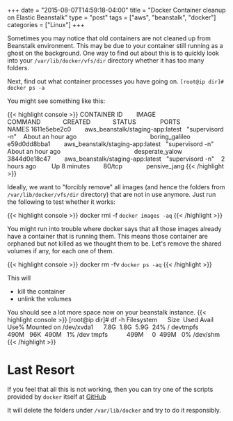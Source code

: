 +++
date = "2015-08-07T14:59:18-04:00"
title = "Docker Container cleanup on Elastic Beanstalk"
type = "post"
tags = ["aws", "beanstalk", "docker"]
categories = ["Linux"]
+++


Sometimes you may notice that old containers are not cleaned up from Beanstalk environment. This may be due to your container still running as a ghost on the background. One way to find out about this is to quickly look into your
`/var/lib/docker/vfs/dir` directory whether it has too many folders.

Next, find out what container processes you have going on.
`[root@ip dir]# docker ps -a`

You might see something like this:


{{< highlight console >}}
    CONTAINER ID        IMAGE                              COMMAND             CREATED             STATUS              PORTS               NAMES
    1611e5ebe2c0        aws_beanstalk/staging-app:latest   "supervisord -n"    About an hour ago                                           boring_galileo
    e59d0dd8bba1        aws_beanstalk/staging-app:latest   "supervisord -n"    About an hour ago                                           desperate_yalow
    3844d0e18c47        aws_beanstalk/staging-app:latest   "supervisord -n"    2 hours ago         Up 8 minutes        80/tcp              pensive_jang
{{< /highlight >}}

Ideally, we want to "forcibly remove" all images (and hence the folders from `/var/lib/docker/vfs/dir` directory) that are not in use anymore.
Just run the following to test whether it works:

{{< highlight console >}}
    docker rmi -f `docker images -aq`
{{< /highlight >}}

You might run into trouble where docker says that all those images already have a container that is running them. This means those container are orphaned but not killed as we thought them to be. Let's remove the shared volumes if any, for each one of them.

{{< highlight console >}}
    docker rm -fv `docker ps -aq` 
{{< /highlight >}}


This will
	
  * kill the container
  * unlink the volumes


You should see a lot more space now on your beanstalk instance.
{{< highlight console >}}
    [root@ip dir]# df -h
    Filesystem      Size  Used Avail Use% Mounted on
    /dev/xvda1      7.8G  1.8G  5.9G  24% /
    devtmpfs        490M   96K  490M   1% /dev
    tmpfs           499M     0  499M   0% /dev/shm
{{< /highlight >}}



# Last Resort
If you feel that all this is not working, then you can try one of the scripts provided by `docker` itself at 
[GitHub](https://github.com/docker/docker/blob/master/contrib/nuke-graph-directory.sh)

It will delete the folders under `/var/lib/docker` and try to do it responsibly.



